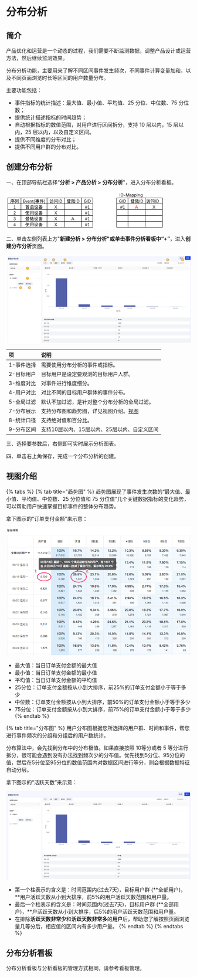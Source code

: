 # 分布分析

## 简介

产品优化和运营是一个动态的过程，我们需要不断监测数据，调整产品设计或运营方法，然后继续监测效果。

分布分析功能，主要用来了解不同区间事件发生频次，不同事件计算变量加和，以及不同页面浏览时长等区间的用户数量分布。

主要功能包括：

* 事件指标的统计描述：最大值、最小值、平均值、25 分位、中位数、75 分位数；
* 提供统计描述指标的时间趋势；
* 自动根据指标的数值范围，对用户进行区间拆分，支持 10 层以内，15 层以内，25 层以内，以及自定义区间。
* 提供不同维度的分布对比；
* 提供不同用户群的分布对比。

## 创建分布分析

一、在顶部导航栏选择“**分析 &gt; 产品分析 &gt; 分布分析**"，进入分布分析看板。

![&#x5206;&#x5E03;&#x5206;&#x6790;&#x770B;&#x677F;](../../.gitbook/assets/image%20%2873%29.png)

二、单击左侧列表上方"**新建分析 &gt; 分布分析"**或单击事件分析看板中“**+”**，进入**创建分布分析**页面。

![&#x521B;&#x5EFA;&#x5206;&#x5E03;&#x5206;&#x6790;&#x9875;&#x9762;](../../.gitbook/assets/image%20%2827%29.png)

| 项 | 说明 |
| :--- | :--- |
| 1-事件选择 | 需要使用分布分析的事件或指标。 |
| 2-目标用户 | 目标用户是设定要观测的目标用户人群。 |
| 3-维度对比 | 对事件进行维度细分。 |
| 4-用户对比 | 对比不同的目标用户群体的事件分布。 |
| 5-全局过滤 | 默认不加过滤，是针对整个分布分析的全局过滤。 |
| 7-分布展示 | 支持分布图和趋势图，详见视图介绍。[视图](../../introduction/view.md) |
| 8-统计口径 | 支持绝对值和百分比。 |
| 9-分布区间 | 支持10层以内、15层以内、25层以内、自定义区间 |

三、选择要参数后，右侧即可实时展示分析图表。

四、单击右上角保存，完成一个分布分析的创建。

## 视图介绍

{% tabs %}
{% tab title="趋势图" %}
趋势图展现了事件发生次数的“最大值、最小值、平均值、中位数、25 分位值和 75 分位值”几个关键数据指标的变化趋势，可以帮助用户快速掌握目标事件的整体分布趋势。

拿下图示的“订单支付金额”来示意：

![](../../.gitbook/assets/image%20%2850%29.png)



* 最大值：当日订单支付金额的最大值 
* 最小值：当日订单支付金额的最小值 
* 平均值：当日订单支付金额的平均值
* 25分位：订单支付金额按从小到大排序，前25%的订单支付金额小于等于多少
* 中位数：订单支付金额按从小到大排序，前50%的订单支付金额小于等于多少
* 75分位：订单支付金额按从小到大排序，前75%的订单支付金额小于等于多少
{% endtab %}

{% tab title="分布图" %}
用户分布图根据您所选择的用户群、时间和事件，帮您进行事件频次的分组和分组后的用户数统计。

分布算法中，会先找到分布中的分布极值。如果直接按照 10等分或者 5 等分进行拆分，很可能会遇到没有办法找到频次少的分布值。优先找到5分位、95分位的值，然后在5分位至95分位的数值范围内对数据区间进行等分，则会根据数据特征自动分层。

拿下图示的“活跃天数”来示意：

![](../../.gitbook/assets/image%20%2812%29.png)

* 第一个柱表示的含义是：时间范围内\(过去7天\)，目标用户群 \(**全部用户\)，**用户活跃天数从小到大排序，前5%的用户活跃天数范围和用户量。
* 最后一个柱表示的含义是：时间范围内\(过去7天\)，目标用户群 \(**全部用户\)，**户活跃天数从小到大排序，后5%的用户活跃天数范围和用户量。
* 在排除**活跃天数非常少**和**活跃天数非常多**的**用户**后，帮助您了解按照页面浏览量几等分后，相应值的区间内有多少用户量。
{% endtab %}
{% endtabs %}

## 分布分析看板

分布分析看板与分析看板的管理方式相同，请参考看板管理。

